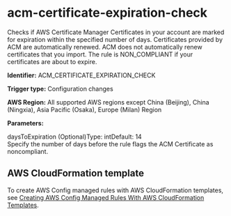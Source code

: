 # acm\-certificate\-expiration\-check<a name="acm-certificate-expiration-check"></a>

Checks if AWS Certificate Manager Certificates in your account are marked for expiration within the specified number of days\. Certificates provided by ACM are automatically renewed\. ACM does not automatically renew certificates that you import\. The rule is NON\_COMPLIANT if your certificates are about to expire\.

**Identifier:** ACM\_CERTIFICATE\_EXPIRATION\_CHECK

**Trigger type:** Configuration changes

**AWS Region:** All supported AWS regions except China \(Beijing\), China \(Ningxia\), Asia Pacific \(Osaka\), Europe \(Milan\) Region

**Parameters:**

daysToExpiration \(Optional\)Type: intDefault: 14  
Specify the number of days before the rule flags the ACM Certificate as noncompliant\.

## AWS CloudFormation template<a name="w76aac11c31c17b7b5c15"></a>

To create AWS Config managed rules with AWS CloudFormation templates, see [Creating AWS Config Managed Rules With AWS CloudFormation Templates](aws-config-managed-rules-cloudformation-templates.md)\.